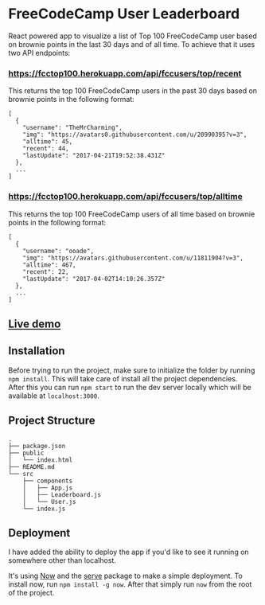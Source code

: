 # FreeCodeCamp User Leaderboard

React powered app to visualize a list of Top 100 FreeCodeCamp user based on brownie points in the last 30 days and of all time. To achieve that it uses two API endpoints:

### https://fcctop100.herokuapp.com/api/fccusers/top/recent

This returns the top 100 FreeCodeCamp users in the past 30 days based on brownie points in the following format:

```
[
  {
    "username": "TheMrCharming",
    "img": "https://avatars0.githubusercontent.com/u/20990395?v=3",
    "alltime": 45,
    "recent": 44,
    "lastUpdate": "2017-04-21T19:52:38.431Z"
  },
  ...
]
```

### https://fcctop100.herokuapp.com/api/fccusers/top/alltime

This returns the top 100 FreeCodeCamp users of all time based on brownie points in the following format:

```
[
  {
    "username": "ooade",
    "img": "https://avatars.githubusercontent.com/u/11811904?v=3",
    "alltime": 467,
    "recent": 22,
    "lastUpdate": "2017-04-02T14:10:26.357Z"
  },
  ...
]
```

## [Live demo](https://fcc-leaderboard-oeqdrdgpok.now.sh)

## Installation

Before trying to run the project, make sure to initialize the folder by running ```npm install```.
This will take care of install all the project dependencies.  
After this you can run ```npm start``` to run the dev server locally which will be available at ```localhost:3000```.  

## Project Structure

```
.
├── package.json
├── public
│   └── index.html
├── README.md
└── src
    ├── components
    │   ├── App.js
    │   ├── Leaderboard.js
    │   └── User.js
    └── index.js

```
## Deployment

I have added the ability to deploy the app if you'd like to see it running on somewhere other than localhost.

It's using [Now](https://zeit.co/now) and the [serve](https://github.com/zeit/serve) package to make a simple
deployment. To install now, run ```npm install -g now```. After that simply run ```now``` from the root of the project.